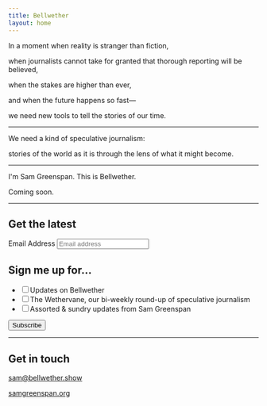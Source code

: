 ```yaml
---
title: Bellwether
layout: home
---
```


In a moment when reality is stranger than fiction,

when journalists cannot take for granted that thorough reporting will be believed,

when the stakes are higher than ever,

and when the future happens so fast—

we need new tools to tell the stories of our time.

---

We need a kind of speculative journalism:

stories of the world as it is
through the lens of what it might become.

---

I'm Sam Greenspan. This is Bellwether.

Coming soon.

---

## Get the latest

<!-- Begin Mailchimp Signup Form -->
<div id="mc_embed_signup">
<form action="https://show.us20.list-manage.com/subscribe/post?u=d607dad85a6c911cbd39e1521&amp;id=3e029516fb" method="post" id="mc-embedded-subscribe-form" name="mc-embedded-subscribe-form" class="validate" target="_blank" novalidate>
    <div id="mc_embed_signup_scroll">
<div class="mc-field-group">
	<label for="mce-EMAIL" class="mc-email-label">Email Address</label>
	<input type="email" placeholder="Email address" value="" name="EMAIL" class="required email" id="mce-EMAIL">
</div>
<div class="mc-field-group input-group">
    <h2>Sign me up for&hellip;</h2>
    <ul><li><input type="checkbox" value="1" name="group[1149][1]" id="mce-group[1149]-1149-0"><label for="mce-group[1149]-1149-0">Updates on Bellwether</label></li>
<li><input type="checkbox" value="2" name="group[1149][2]" id="mce-group[1149]-1149-1"><label for="mce-group[1149]-1149-1">The Wethervane, our bi-weekly round-up of speculative journalism</label></li>
<li><input type="checkbox" value="4" name="group[1149][4]" id="mce-group[1149]-1149-2"><label for="mce-group[1149]-1149-2">Assorted &amp; sundry updates from Sam Greenspan</label></li>
</ul>
</div>
	<div id="mce-responses" class="clear">
		<div class="response" id="mce-error-response" style="display:none"></div>
		<div class="response" id="mce-success-response" style="display:none"></div>
	</div>    <!-- real people should not fill this in and expect good things - do not remove this or risk form bot signups-->
    <div style="position: absolute; left: -5000px;" aria-hidden="true"><input type="text" name="b_d607dad85a6c911cbd39e1521_3e029516fb" tabindex="-1" value=""></div>
    <div class="clear"><input type="submit" value="Subscribe" name="subscribe" id="mc-embedded-subscribe" class="button"></div>
    </div>
</form>
</div>

<!--End mc_embed_signup-->

---

## Get in touch

[sam@bellwether.show](mailto:sam@bellwether.show)

[samgreenspan.org](https://www.samgreenspan.org)